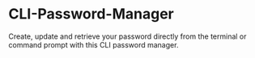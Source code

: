# CLI-Password-Manager
Create, update and retrieve your password directly from the terminal or command prompt with this CLI password manager.
